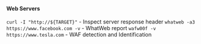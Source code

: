 #### Web Servers
`curl -I "http://${TARGET}"` - Inspect server response header
`whatweb -a3 https://www.facebook.com -v` - WhatWeb report
`wafw00f -v https://www.tesla.com` - WAF detection and Identification